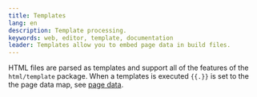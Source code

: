 ```yaml
---
title: Templates
lang: en
description: Template processing.
keywords: web, editor, template, documentation
leader: Templates allow you to embed page data in build files.
---
```


HTML files are parsed as templates and support all of the features of
the `html/template` package. When a templates is executed `{{.}}` is
set to the the page data map, see [page data](/docs/page-data/).

